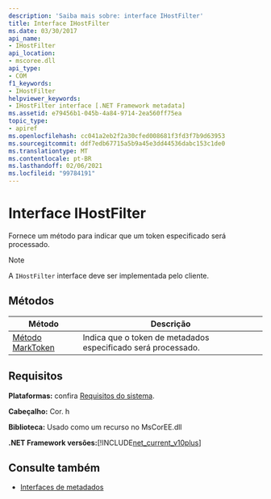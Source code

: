```yaml
---
description: 'Saiba mais sobre: interface IHostFilter'
title: Interface IHostFilter
ms.date: 03/30/2017
api_name:
- IHostFilter
api_location:
- mscoree.dll
api_type:
- COM
f1_keywords:
- IHostFilter
helpviewer_keywords:
- IHostFilter interface [.NET Framework metadata]
ms.assetid: e79456b1-045b-4a84-9714-2ea560ff75ea
topic_type:
- apiref
ms.openlocfilehash: cc041a2eb2f2a30cfed008681f3fd3f7b9d63953
ms.sourcegitcommit: ddf7edb67715a5b9a45e3dd44536dabc153c1de0
ms.translationtype: MT
ms.contentlocale: pt-BR
ms.lasthandoff: 02/06/2021
ms.locfileid: "99784191"
---
```

# <a name="ihostfilter-interface"></a>Interface IHostFilter

Fornece um método para indicar que um token especificado será processado.  
  
> [!NOTE]
> A `IHostFilter` interface deve ser implementada pelo cliente.  
  
## <a name="methods"></a>Métodos  
  
|Método|Descrição|  
|------------|-----------------|  
|[Método MarkToken](ihostfilter-marktoken-method.md)|Indica que o token de metadados especificado será processado.|  
  
## <a name="requirements"></a>Requisitos  

 **Plataformas:** confira [Requisitos do sistema](../../get-started/system-requirements.md).  
  
 **Cabeçalho:** Cor. h  
  
 **Biblioteca:** Usado como um recurso no MsCorEE.dll  
  
 **.NET Framework versões:**[!INCLUDE[net_current_v10plus](../../../../includes/net-current-v10plus-md.md)]  
  
## <a name="see-also"></a>Consulte também

- [Interfaces de metadados](metadata-interfaces.md)
